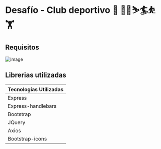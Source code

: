 # Desafío - Club deportivo 🤝 🤸🏇⛷️🏄⛹️🏋️

## Requisitos

![image](https://github.com/CamiSerantoni/ClubDeportivo/assets/152921799/c6d3cb7b-e4d1-44db-9a8f-67d9d8bcebce)


## Librerias utilizadas

| Tecnologías Utilizadas |
| ---------------------- |
| Express                |
| Express-handlebars     |
| Bootstrap              |
| JQuery                 |
| Axios                  |
| Bootstrap-icons        |
